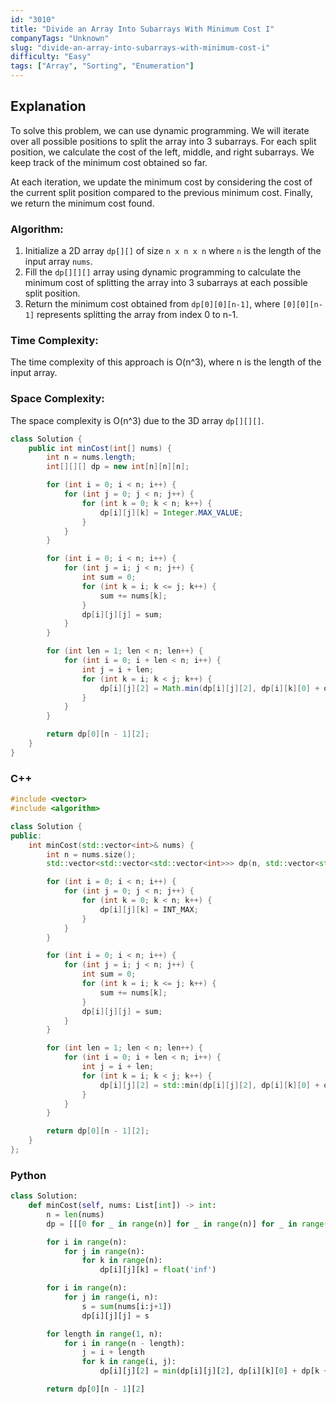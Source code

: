 ```yaml
---
id: "3010"
title: "Divide an Array Into Subarrays With Minimum Cost I"
companyTags: "Unknown"
slug: "divide-an-array-into-subarrays-with-minimum-cost-i"
difficulty: "Easy"
tags: ["Array", "Sorting", "Enumeration"]
---
```


## Explanation
To solve this problem, we can use dynamic programming. We will iterate over all possible positions to split the array into 3 subarrays. For each split position, we calculate the cost of the left, middle, and right subarrays. We keep track of the minimum cost obtained so far.

At each iteration, we update the minimum cost by considering the cost of the current split position compared to the previous minimum cost. Finally, we return the minimum cost found.

### Algorithm:
1. Initialize a 2D array `dp[][]` of size `n x n x n` where `n` is the length of the input array `nums`.
2. Fill the `dp[][][]` array using dynamic programming to calculate the minimum cost of splitting the array into 3 subarrays at each possible split position.
3. Return the minimum cost obtained from `dp[0][0][n-1]`, where `[0][0][n-1]` represents splitting the array from index 0 to n-1.

### Time Complexity:
The time complexity of this approach is O(n^3), where n is the length of the input array.

### Space Complexity:
The space complexity is O(n^3) due to the 3D array `dp[][][]`.
```java
class Solution {
    public int minCost(int[] nums) {
        int n = nums.length;
        int[][][] dp = new int[n][n][n];

        for (int i = 0; i < n; i++) {
            for (int j = 0; j < n; j++) {
                for (int k = 0; k < n; k++) {
                    dp[i][j][k] = Integer.MAX_VALUE;
                }
            }
        }

        for (int i = 0; i < n; i++) {
            for (int j = i; j < n; j++) {
                int sum = 0;
                for (int k = i; k <= j; k++) {
                    sum += nums[k];
                }
                dp[i][j][j] = sum;
            }
        }

        for (int len = 1; len < n; len++) {
            for (int i = 0; i + len < n; i++) {
                int j = i + len;
                for (int k = i; k < j; k++) {
                    dp[i][j][2] = Math.min(dp[i][j][2], dp[i][k][0] + dp[k + 1][j][1]);
                }
            }
        }

        return dp[0][n - 1][2];
    }
}
```

### C++
```cpp
#include <vector>
#include <algorithm>

class Solution {
public:
    int minCost(std::vector<int>& nums) {
        int n = nums.size();
        std::vector<std::vector<std::vector<int>>> dp(n, std::vector<std::vector<int>>(n, std::vector<int>(n, 0)));

        for (int i = 0; i < n; i++) {
            for (int j = 0; j < n; j++) {
                for (int k = 0; k < n; k++) {
                    dp[i][j][k] = INT_MAX;
                }
            }
        }

        for (int i = 0; i < n; i++) {
            for (int j = i; j < n; j++) {
                int sum = 0;
                for (int k = i; k <= j; k++) {
                    sum += nums[k];
                }
                dp[i][j][j] = sum;
            }
        }

        for (int len = 1; len < n; len++) {
            for (int i = 0; i + len < n; i++) {
                int j = i + len;
                for (int k = i; k < j; k++) {
                    dp[i][j][2] = std::min(dp[i][j][2], dp[i][k][0] + dp[k + 1][j][1]);
                }
            }
        }

        return dp[0][n - 1][2];
    }
};
```

### Python
```python
class Solution:
    def minCost(self, nums: List[int]) -> int:
        n = len(nums)
        dp = [[[0 for _ in range(n)] for _ in range(n)] for _ in range(n)]

        for i in range(n):
            for j in range(n):
                for k in range(n):
                    dp[i][j][k] = float('inf')

        for i in range(n):
            for j in range(i, n):
                s = sum(nums[i:j+1])
                dp[i][j][j] = s

        for length in range(1, n):
            for i in range(n - length):
                j = i + length
                for k in range(i, j):
                    dp[i][j][2] = min(dp[i][j][2], dp[i][k][0] + dp[k + 1][j][1])

        return dp[0][n - 1][2]
```